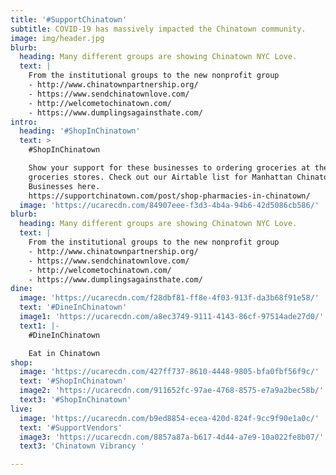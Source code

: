 ```yaml
---
title: '#SupportChinatown'
subtitle: COVID-19 has massively impacted the Chinatown community.
image: img/header.jpg
blurb:
  heading: Many different groups are showing Chinatown NYC Love.
  text: |
    From the institutional groups to the new nonprofit group
    - http://www.chinatownpartnership.org/
    - https://www.sendchinatownlove.com/
    - http://welcometochinatown.com/
    - https://www.dumplingsagainsthate.com/
intro:
  heading: '#ShopInChinatown'
  text: >
    #ShopInChinatown

    Show your support for these businesses to ordering groceries at these follow
    groceries stores. Check out our Airtable list for Manhattan Chinatown
    Businesses here.
    https://supportchinatown.com/post/shop-pharmacies-in-chinatown/
  image: 'https://ucarecdn.com/84907eee-f3d3-4b4a-94b6-42d5086cb586/'
blurb:
  heading: Many different groups are showing Chinatown NYC Love.
  text: |
    From the institutional groups to the new nonprofit group
    - http://www.chinatownpartnership.org/
    - https://www.sendchinatownlove.com/
    - http://welcometochinatown.com/
    - https://www.dumplingsagainsthate.com/
dine:
  image: 'https://ucarecdn.com/f28dbf81-ff8e-4f03-913f-da3b68f91e58/'
  text: '#DineInChinatown'
  image1: 'https://ucarecdn.com/a8ec3749-9111-4143-86cf-97514ade27d0/'
  text1: |-
    #DineInChinatown 

    Eat in Chinatown 
shop:
  image: 'https://ucarecdn.com/427ff737-8610-4448-9805-bfa0fbf56f9c/'
  text: '#ShopInChinatown'
  image2: 'https://ucarecdn.com/911652fc-97ae-4768-8575-e7a9a2bec58b/'
  text3: '#ShopInChinatown'
live:
  image: 'https://ucarecdn.com/b9ed8854-ecea-420d-824f-9cc9f90e1a0c/'
  text: '#SupportVendors'
  image3: 'https://ucarecdn.com/8857a87a-b617-4d44-a7e9-10a022fe8b07/'
  text3: 'Chinatown Vibrancy '

---
```

